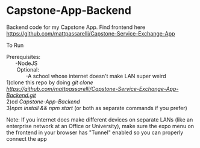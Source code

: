 # Capstone-App-Backend
Backend code for my Capstone App. Find frontend here https://github.com/mattpassarelli/Capstone-Service-Exchange-App

To Run

Prerequisites: <br> 
  &nbsp;&nbsp;&nbsp;&nbsp;&nbsp;&nbsp;-NodeJS<br>
   &nbsp;&nbsp;&nbsp;&nbsp;&nbsp;&nbsp; Optional: <br>
     &nbsp;&nbsp;&nbsp;&nbsp;&nbsp;&nbsp;&nbsp;&nbsp;&nbsp;&nbsp;&nbsp;&nbsp;  -A school whose internet doesn't make LAN super weird
    <br>
1)clone this repo by doing *git clone https://github.com/mattpassarelli/Capstone-Service-Exchange-App-Backend.git* <br>
2)cd *Capstone-App-Backend* <br>
3)*npm install && npm start* (or both as separate commands if you prefer)

Note: If you internet does make different devices on separate LANs (like an enterprise network at an Office or University), make sure the expo menu on the frontend in your browser has "Tunnel" enabled so you can properly connect the app
